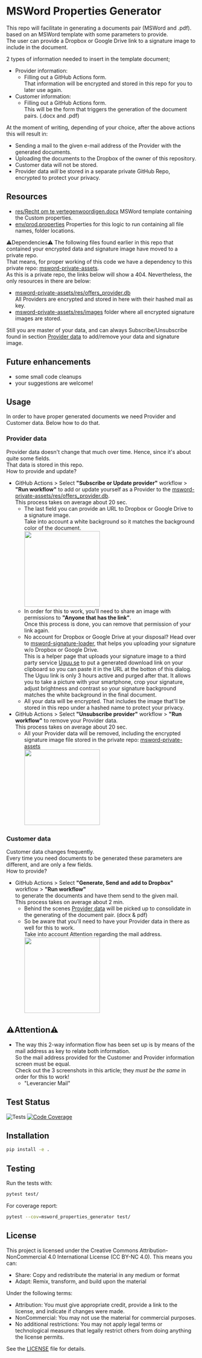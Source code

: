 # MSWord Properties Generator

This repo will facilitate in generating a documents pair (MSWord and .pdf). based on an MSWord template with some parameters to provide.<br> 
The user can provide a Dropbox or Google Drive link to a signature image to include in the document. 

2 types of information needed to insert in the template document;   
  - Provider information:
    - Filling out a GitHub Actions form.<br>
    That information will be encrypted and stored in this repo for you to later use again.<br>
  - Customer information: 
    - Filling out a GitHub Actions form.<br>This will be the form that triggers the generation of the document pairs. (.docx and .pdf) 

At the moment of writing, depending of your choice, after the above actions this will result in:
- Sending a mail to the given e-mail address of the Provider with the generated documents. 
- Uploading the documents to the Dropbox of the owner of this repository.
- Customer data will not be stored. 
- Provider data *will* be stored in a separate private GitHub Repo, encrypted to protect your privacy.

## Resources 
- [res/Recht om te vertegenwoordigen.docx](res/Recht%20om%20te%20vertegenwoordigen.docx) MSWord template containing the Custom properties.
- [env/prod.properties](env/prod.properties) Properties for this logic to run containing all file names, folder locations. 

⚠️Dependencies⚠️
The following files found earlier in this repo that contained your encrypted data and signature image have moved to a private repo. \
That means, for proper working of this code we have a dependency to this private repo: [msword-private-assets](https://github.com/johantre/msword-private-assets). \
As this is a private repo, the links below will show a 404. Nevertheless, the only resources in there are below: 
- [msword-private-assets/res/offers_provider.db](https://github.com/johantre/msword-private-assets/blob/main/res/offers_provider.db) \
All Providers are encrypted and stored in here with their hashed mail as key.
- [msword-private-assets/res/images](https://github.com/johantre/msword-private-assets/tree/main/res/images) folder where all encrypted signature images are stored. 

Still you are master of your data, and can always Subscribe/Unsubscribe found in section [Provider data](https://github.com/johantre/msword-properties-generator#Provider-data) to add/remove your data and signature image.

## Future enhancements
- some small code cleanups
- your suggestions are welcome!

## Usage
In order to have proper generated documents we need Provider and Customer data. Below how to do that.

### Provider data
Provider data doesn't change that much over time. Hence, since it's about quite some fields.<br>That data is stored in this repo.<br> 
How to provide and update?
- GitHub Actions > Select **"Subscribe or Update provider"** workflow > **"Run workflow"** to add or update yourself as a Provider to the [msword-private-assets/res/offers_provider.db](https://github.com/johantre/msword-private-assets/blob/main/res/offers_provider.db).<br>
This process takes on average about 20 sec.
  - The last field you can provide an URL to Dropbox or Google Drive to a signature image.<br>Take into account a white background so it matches the background color of the document.
  <br><a href="assets/img_1.png"><img src="assets/img_1.png" width="200"></a><br> 
  - In order for this to work, you'll need to share an image with permissions to **"Anyone that has the link"**.<br>
    Once this process is done, you can remove that permission of your link again.<br>
  - No account for Dropbox or Google Drive at your disposal? Head over to [msword-signature-loader](https://johantre.github.io/msword-properties-generator/signature-loader/), that helps you uploading your signature w/o Dropbox or Google Drive.\
  This is a helper page that uploads your signature image to a third party service [Uguu.se](https://uguu.se/) to put a generated download link on your clipboard so you can paste it in the URL at the botton of this dialog.\
  The Uguu link is only 3 hours active and purged after that.
  It allows you to take a picture with your smartphone, crop your signature, adjust brightness and contrast so your signature background matches the white background in the final document.
  - All your data will be encrypted. That includes the image that'll be stored in this repo under a hashed name to protect your privacy. 
- GitHub Actions > Select **"Unsubscribe provider"** workflow > **"Run workflow"** to remove your Provider data.<br>
This process takes on average about 20 sec.
  - All your Provider data will be removed, including the encrypted signature image file stored in the private repo: [msword-private-assets](https://github.com/johantre/msword-private-assets) 
  <br><a href="assets/img_2.png"><img src="assets/img_2.png" width="200"></a><br>

### Customer data
Customer data changes frequently.<br>Every time you need documents to be generated these parameters are different, and are only a few fields.<br> 
How to provide? 
- GitHub Actions > Select **"Generate, Send and add to Dropbox"** workflow > **"Run workflow"**<br>to generate the documents and have them send to the given mail.<br>
This process takes on average about 2 min.
  - Behind the scenes [Provider data](https://github.com/johantre/msword-properties-generator#Provider-data) will be picked up to consolidate in the generating of the document pair. (docx & pdf)<br>
  - So be aware that you'll need to have your Provider data in there as well for this to work.<br>Take into account Attention regarding the mail address.
  <br><a href="assets/img.png"><img src="assets/img.png" width="200"></a>

## ⚠️Attention⚠️

- The way this 2-way information flow has been set up is by means of the mail address as key to relate both information.<br>
So the mail address provided for the Customer and Provider information screen must be equal.<br>
Check out the 3 screenshots in this article; they *must be the same* in order for this to work! 
  - "Leverancier Mail" 

## Test Status

![Tests](https://github.com/johantre/msword-properties-generator/actions/workflows/tests.yml/badge.svg?branch=master)
[![Code Coverage](https://codecov.io/gh/johantre/msword-properties-generator/branch/master/graph/badge.svg)](https://app.codecov.io/gh/johantre/msword-properties-generator)



## Installation

```bash
pip install -e .
```

## Testing

Run the tests with:

```bash
pytest test/
```

For coverage report:

```bash
pytest --cov=msword_properties_generator test/
```

## License

This project is licensed under the Creative Commons Attribution-NonCommercial 4.0 International License (CC BY-NC 4.0). This means you can:

- Share: Copy and redistribute the material in any medium or format
- Adapt: Remix, transform, and build upon the material

Under the following terms:
- Attribution: You must give appropriate credit, provide a link to the license, and indicate if changes were made.
- NonCommercial: You may not use the material for commercial purposes.
- No additional restrictions: You may not apply legal terms or technological measures that legally restrict others from doing anything the license permits.

See the [LICENSE](LICENSE) file for details.

